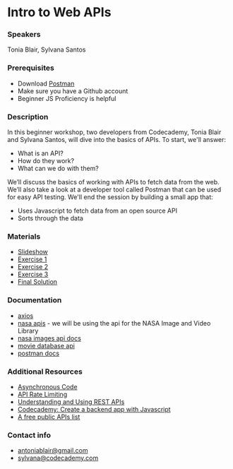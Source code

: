 # Intro to Web APIs

### Speakers
Tonia Blair, Sylvana Santos

### Prerequisites
- Download [Postman](https://www.postman.com/)
- Make sure you have a Github account
- Beginner JS Proficiency is helpful

### Description
In this beginner workshop, two developers from Codecademy, Tonia Blair and Sylvana Santos, will dive into the basics of APIs. To start, we'll answer:
- What is an API?
- How do they work?
- What can we do with them?

We’ll discuss the basics of working with APIs to fetch data from the web. We’ll also take a look at a developer tool called Postman that can be used for easy API testing.
We'll end the session by building a small app that:
- Uses Javascript to fetch data from an open source API
- Sorts through the data


### Materials
- [Slideshow](https://docs.google.com/presentation/d/1y2GUyqtTvOjoGSiF5O81J0Ix1JXYdGceeCJDT_mxjs0/edit#slide=id.p)
- [Exercise 1](https://codepen.io/sylvanasantos/pen/PoWqpzv)
- [Exercise 2](https://codepen.io/sylvanasantos/pen/rNjVyMm)
- [Exercise 3](https://codepen.io/sylvanasantos/pen/QWdbpGj)
- [Final Solution](https://codepen.io/sylvanasantos/pen/ExNeEqG)

### Documentation
- [axios](https://github.com/axios/axios)
- [nasa apis](https://api.nasa.gov) - we will be using the api for the NASA Image and Video Library
- [nasa images api docs](https://images.nasa.gov/docs/images.nasa.gov_api_docs.pdf)
- [movie database api](https://developers.themoviedb.org/3/getting-started/introduction)
- [postman docs](https://learning.postman.com/docs/getting-started/introduction)

### Additional Resources
- [Asynchronous Code](https://academind.com/tutorials/callbacks-vs-promises-vs-rxjs-vs-async-awaits/)
- [API Rate Limiting](https://nordicapis.com/everything-you-need-to-know-about-api-rate-limiting/)
- [Understanding and Using REST APIs](https://www.smashingmagazine.com/2018/01/understanding-using-rest-api/)
- [Codecademy: Create a backend app with Javascript](https://www.codecademy.com/learn/paths/create-a-back-end-app-with-javascript)
- [A free public APIs list](https://github.com/public-apis/public-apis)

### Contact info
- [antoniablair@gmail.com](mailto:antoniablair@gmail.com)
- [sylvana@codecademy.com](mailto:sylvana@codecademy.com)
